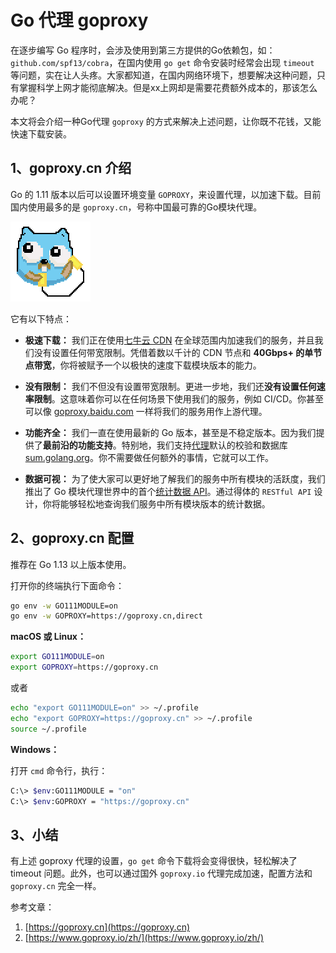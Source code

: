 # Go 代理 goproxy

在逐步编写 Go 程序时，会涉及使用到第三方提供的Go依赖包，如：`github.com/spf13/cobra`，在国内使用 `go get` 命令安装时经常会出现 `timeout` 等问题，实在让人头疼。大家都知道，在国内网络环境下，想要解决这种问题，只有掌握科学上网才能彻底解决。但是xx上网却是需要花费额外成本的，那该怎么办呢？

本文将会介绍一种Go代理 `goproxy` 的方式来解决上述问题，让你既不花钱，又能快速下载安装。

## 1、goproxy.cn 介绍

Go 的 1.11 版本以后可以设置环境变量 `GOPROXY`，来设置代理，以加速下载。目前国内使用最多的是 `goproxy.cn`，号称中国最可靠的Go模块代理。

![goproxy.cn](goproxy.cn.logo.svg)

它有以下特点：

* **极速下载：** 我们正在使用[七牛云 CDN](https://www.qiniu.com/products/qcdn) 在全球范围内加速我们的服务，并且我们没有设置任何带宽限制。凭借着数以千计的 CDN 节点和 **40Gbps+ 的单节点带宽**，你将被赋予一个以极快的速度下载模块版本的能力。

* **没有限制：** 我们不但没有设置带宽限制。更进一步地，我们还**没有设置任何速率限制**。这意味着你可以在任何场景下使用我们的服务，例如 CI/CD。你甚至可以像 [goproxy.baidu.com](https://goproxy.baidu.com/) 一样将我们的服务用作上游代理。

* **功能齐全：** 我们一直在使用最新的 Go 版本，甚至是不稳定版本。因为我们提供了**最前沿的功能支持**。特别地，我们支持[代理](https://golang.org/design/25530-sumdb#proxying-a-checksum-database)默认的校验和数据库 [sum.golang.org](https://sum.golang.org/)。你不需要做任何额外的事情，它就可以工作。

* **数据可视：** 为了使大家可以更好地了解我们的服务中所有模块的活跃度，我们推出了 Go 模块代理世界中的首个[统计数据 API](https://goproxy.cn/stats)。通过得体的 `RESTful API` 设计，你将能够轻松地查询我们服务中所有模块版本的统计数据。

## 2、goproxy.cn 配置

推荐在 Go 1.13 以上版本使用。

打开你的终端执行下面命令：

```sh
go env -w GO111MODULE=on
go env -w GOPROXY=https://goproxy.cn,direct
```

**macOS 或 Linux：**

```sh
export GO111MODULE=on
export GOPROXY=https://goproxy.cn
```

或者

```sh
echo "export GO111MODULE=on" >> ~/.profile
echo "export GOPROXY=https://goproxy.cn" >> ~/.profile
source ~/.profile
```

**Windows：**

打开 `cmd` 命令行，执行：

```sh
C:\> $env:GO111MODULE = "on"
C:\> $env:GOPROXY = "https://goproxy.cn"
```

## 3、小结

有上述 goproxy 代理的设置，`go get` 命令下载将会变得很快，轻松解决了 timeout 问题。此外，也可以通过国外 `goproxy.io` 代理完成加速，配置方法和 `goproxy.cn` 完全一样。

参考文章：

1. [https://goproxy.cn](https://goproxy.cn)
2. [https://www.goproxy.io/zh/](https://www.goproxy.io/zh/)
